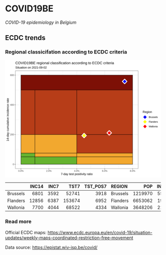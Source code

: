 
# COVID19BE

*COVID-19 epidemiology in Belgium*

## ECDC trends

### Regional classicifation according to ECDC criteria

![](COVID9BE-ecdc-trend.png)

|          | INC14 | INC7 |   TST7 | TST\_POS7 | REGION   |     POP | INC14\_RT |       PR7 |          GR |
| :------- | ----: | ---: | -----: | --------: | :------- | ------: | --------: | --------: | ----------: |
| Brussels |  6801 | 3592 |  52741 |      3918 | Brussels | 1219970 |  557.4727 | 0.0742876 |   0.1193518 |
| Flanders | 12856 | 6387 | 153674 |      6952 | Flanders | 6653062 |  193.2343 | 0.0452386 | \-0.0126758 |
| Wallonia |  7700 | 4044 |  68522 |      4334 | Wallonia | 3648206 |  211.0626 | 0.0632498 |   0.1061269 |

### Read more

Official ECDC maps:
<https://www.ecdc.europa.eu/en/covid-19/situation-updates/weekly-maps-coordinated-restriction-free-movement>

Data source: <https://epistat.wiv-isp.be/covid/>
